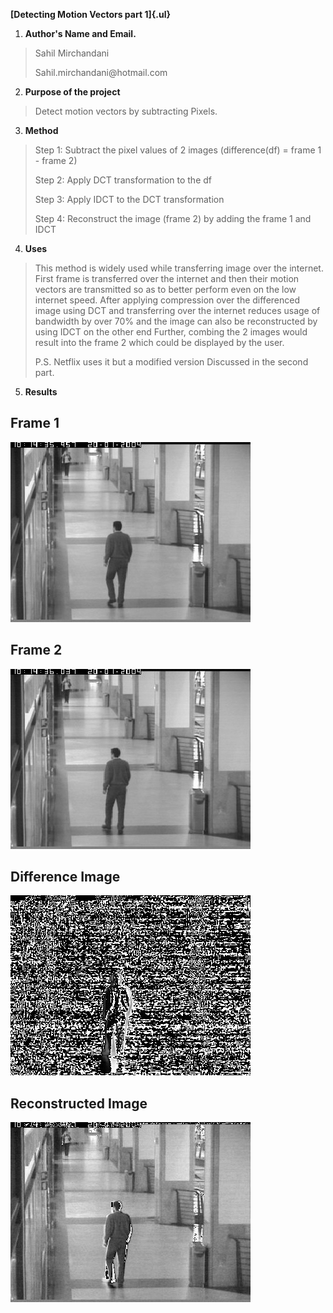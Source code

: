 **[Detecting Motion Vectors part 1]{.ul}**

1.  **Author's Name and Email.**

> Sahil Mirchandani
>
> Sahil.mirchandani\@hotmail.com

2.  **Purpose of the project**

> Detect motion vectors by subtracting Pixels.

3.  **Method**

> Step 1: Subtract the pixel values of 2 images (difference(df) = frame
> 1 - frame 2)
>
> Step 2: Apply DCT transformation to the df
>
> Step 3: Apply IDCT to the DCT transformation
>
> Step 4: Reconstruct the image (frame 2) by adding the frame 1 and IDCT

4.  **Uses**

> This method is widely used while transferring image over the internet.
> First frame is transferred over the internet and then their motion
> vectors are transmitted so as to better perform even on the low
> internet speed. After applying compression over the differenced image
> using DCT and transferring over the internet reduces usage of
> bandwidth by over 70% and the image can also be reconstructed by using
> IDCT on the other end Further, combing the 2 images would result into
> the frame 2 which could be displayed by the user.
>
> P.S. Netflix uses it but a modified version Discussed in the second
> part.

5.  **Results**

 Frame 1 
 ------------------------------------------------
 ![](Code/OneStopNoEnter1cor0249.bmp)
 
 Frame 2 
 ------------------------------------------------                                                                     
![](Code/OneStopNoEnter1cor0251.bmp)



## Difference Image                                                        

![](OutputImages/df1.jpg)                                                


## Reconstructed Image

![](OutputImages/f2'.jpg)                                               

